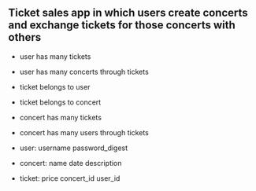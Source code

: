 ## Ticket sales app in which users create concerts and exchange tickets for those concerts with others

* user has many tickets
* user has many concerts through tickets

* ticket belongs to user
* ticket belongs to concert <br>

* concert has many tickets
* concert has many users through tickets <br>

* user: username password_digest
* concert: name date description
* ticket: price concert_id user_id